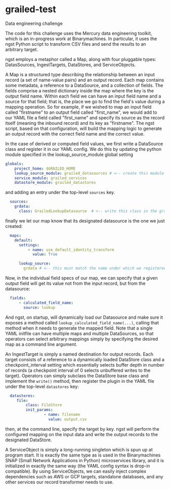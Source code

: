 # grailed-test
Data engineering challenge

The code for this challenge uses the Mercury data engineering toolkit, which is an in-progress work at Binarymachines. In particular,
it uses the ngst Python script to transform CSV files and send the results to an arbitrary target.


ngst employs a metaphor called a Map, along with four pluggable types: DatasSources, IngestTargets, DataStores, and ServiceObjects.

A Map is a structured type describing the relationship between an input record (a set of name-value pairs) and an output record.
Each map contains some metadata, a reference to a DataSource, and a collection of fields. The fields comprise a nested dictionary inside
the map where the key is the output field name. Within each field we can have an input field name and a source for that field; that is,
the place we go to find the field's value during a mapping operation. So for example, if we wished to map an input field called "firstname"
to an output field called "first_name", we would add to our YAML file a field called "first_name" and specify its source as 
the record itself (meaning the inbound record) and its key as "firstname". The ngst script, based on that configuration, will build
the mapping logic to generate an output record with the correct field name and the correct value.

In the case of derived or computed field values, we first write a DataSource class and register it in our YAML config. 
We do this by updating the python module specified in the lookup_source_module global setting 


```yaml  
globals:
    project_home: $GRAILED_HOME
    lookup_source_module: grailed_datasources # <-- create this module and place it on the PYTHONPATH
    service_module: grailed_services
    datastore_module: grailed_datastores
```


and adding an entry under the top-level `sources` key.

```yaml
  sources:
    grdata:
      class: GrailedLookupDatasource  # <-- write this class in the grailed_datasources module 
```

finally we let our map know that its designated datasource is the one we just created:

```yaml
  maps:
    default:
      settings:
          - name: use_default_identity_transform
            value: True

      lookup_source: 
        grdata # <-- this must match the name under which we registered our GrailedLookupDatasource class
``` 
      
 Now, in the individual field specs of our map, we can specify that a given output field will get its value not from the
 input record, but from the datasource:
 
```yaml
  fields:
      - calculated_field_name:
        source: lookup
```     
      
 And ngst, on startup, will dynamically load our Datasource and make sure it exposes a method called 
 `lookup_calculated_field_name(...)`, calling that method when it needs to generate the mapped field. Note that a single YAML initfile
 can have multiple maps and multiple DataSources, so that operators can select arbitrary mappings simply by specifying the desired map
 as a command line argument.
 
 An IngestTarget is simply a named destination for output records. Each target consists of a reference to a dynamically loaded DataStore
 class and a checkpoint_interval setting which essentially selects buffer depth in number of records (a checkpoint interval of 0 selects unbuffered writes to the target). Operators can simply subclass the DataStore base class and implement the `write()` method, then register the plugin
 in the YAML file under the top-level `datastores` key:
 
 ```yaml
   datastores:
      file:
          class: FileStore
          init_params:
                  - name: filename
                    value: output.csv
```

then, at the command line, specify the target by key. ngst will perform the configured mapping on the input data and write the output
records to the designated DataStore.


A ServiceObject is simply a long-running singleton which is spun up at program start. It is exactly the same type as is used in the 
Binarymachines SNAP (Small Network Applications in Python) microservices library, and it is initialized in exactly the same way
(the YAML config syntax is drop-in compatible).
By using ServiceObjects, we can easily inject complex dependencies such as AWS or GCP targets, standalone databases, and any other
services our record transformer needs to use. 

 
 
 
 
 
 
 
 
 
      
